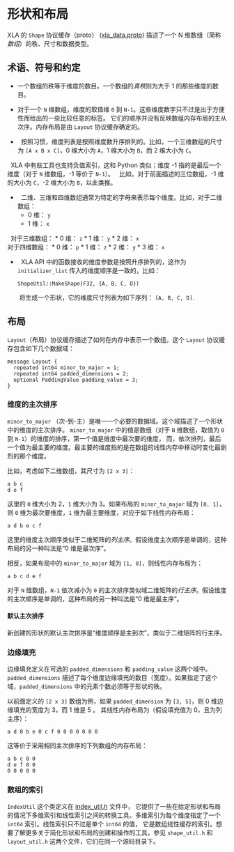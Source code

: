 # 形状和布局

XLA 的 `Shape` 协议缓存（proto）
([xla_data.proto](https://www.tensorflow.org/code/tensorflow/compiler/xla/xla_data.proto))
描述了一个 N 维数组（简称*数组*）的秩、尺寸和数据类型。

## 术语、符号和约定

*   一个数组的秩等于维度的数目。一个数组的*真秩*则为大于 1 的那些维度的数目。

*   对于一个 `N` 维数组，维度的取值维 `0` 到 `N-1`。这些维度数字只不过是出于方便性而给出的一些比较任意的标签。
    它们的顺序并没有反映数组内存布局的主从次序。内存布局是由 `Layout` 协议缓存确定的。

*   按照习惯，维度列表是按照维度数升序排列的。比如，一个三维数组的尺寸为 `[A x B x C]`，0 维大小为 `A`，1 维大小为 `B`，而 2 维大小为 `C`。

    XLA 中有些工具也支持负值索引，这和 Python 类似；维度 -1 指的是最后一个维度（对于 `N` 维数组，-1 等价于 `N-1`）。
    比如，对于前面描述的三位数组，-1 维的大小为 `C`，-2 维大小为 `B`，以此类推。

*   二维、三维和四维数组通常为特定的字母来表示每个维度。比如，对于二维数组：
    * 0 维： `y`
    * 1 维： `x`
    
    对于三维数组：
    * 0 维： `z`
    * 1 维： `y`
    * 2 维： `x`
    
    对于四维数组：
    * 0 维： `p`
    * 1 维： `z`
    * 2 维： `y`
    * 3 维： `x`

*   XLA API 中的函数接收的维度参数是按照升序排列的，这作为 `initializer_list` 传入的维度顺序是一致的，比如：
  
    `ShapeUtil::MakeShape(F32, {A, B, C, D})`
  
    将生成一个形状，它的维度尺寸列表为如下序列：
    `[A, B, C, D]`.

## 布局

`Layout`（布局）协议缓存描述了如何在内存中表示一个数组。这个 `Layout` 协议缓存包含如下几个数据域：

```
message Layout {
  repeated int64 minor_to_major = 1;
  repeated int64 padded_dimensions = 2;
  optional PaddingValue padding_value = 3;
}
```

### 维度的主次排序

`minor_to_major` （次-到-主）是唯一一个必要的数据域。这个域描述了一个形状中的维度的主次排序。
`minor_to_major` 中的值是数组（对于 `N` 维数组，取值为 `0` 到 `N-1`）的维度的排序，第一个值是维度中最次要的维度，
而，依次排列，最后一个值为最主要的维度。最主要的维度指的是在数组的线性内存中移动时变化最剧烈的那个维度。

比如，考虑如下二维数组，其尺寸为 `[2 x 3]`：

```
a b c
d e f
```

这里的 `0` 维大小为 2，`1` 维大小为 3。如果布局的 `minor_to_major` 域为 `[0, 1]`，
则 `0` 维为最次要维度，`1` 维为最主要维度，对应于如下线性内存布局：

```
a d b e c f
```

这里的维度主次顺序类似于二维矩阵的*列主序*。假设维度主次顺序是单调的，这种布局的另一种叫法是“0 维是最次序”。

相反，如果布局中的 `minor_to_major` 域为 `[1, 0]`，则线性内存布局为：

```
a b c d e f
```

对于 `N` 维数组，`N-1` 依次减小为 `0` 的主次排序类似域二维矩阵的*行主序*。假设维度的主次顺序是单调的，这种布局的另一种叫法是“0 维是最主序”。

#### 默认主次排序

新创建的形状的默认主次排序是“维度顺序是主到次”，类似于二维矩阵的行主序。

### 边缘填充

边缘填充定义在可选的 `padded_dimensions` 和 `padding_value` 这两个域中。
`padded_dimensions` 描述了每个维度边缘填充的数目（宽度）。如果指定了这个域，`padded_dimensions` 
中的元素个数必须等于形状的秩。

以前面定义的 `[2 x 3]` 数组为例，如果 `padded_dimension` 为 `[3, 5]`，则 0 维边缘填充的宽度为 3，而 1 维是 5 。
其线性内存布局为（假设填充值为 0，且为列主序）：

```
a d 0 b e 0 c f 0 0 0 0 0 0 0
```

这等价于采用相同主次排序的下列数组的内存布局：

```
a b c 0 0
d e f 0 0
0 0 0 0 0
```

### 数组的索引

`IndexUtil` 这个类定义在 [index_util.h](https://www.tensorflow.org/code/tensorflow/compiler/xla/index_util.h) 文件中，
它提供了一些在给定形状和布局的情况下多维索引和线性索引之间的转换工具。多维索引为每个维度指定了一个 `int64` 索引。线性索引只不过是单个 `int64` 的值，
它是数组线性缓存的索引。想要了解更多关于简化形状和布局的创建和操作的工具，参见 `shape_util.h` 和 `layout_util.h` 这两个文件，它们在同一个源码目录下。
